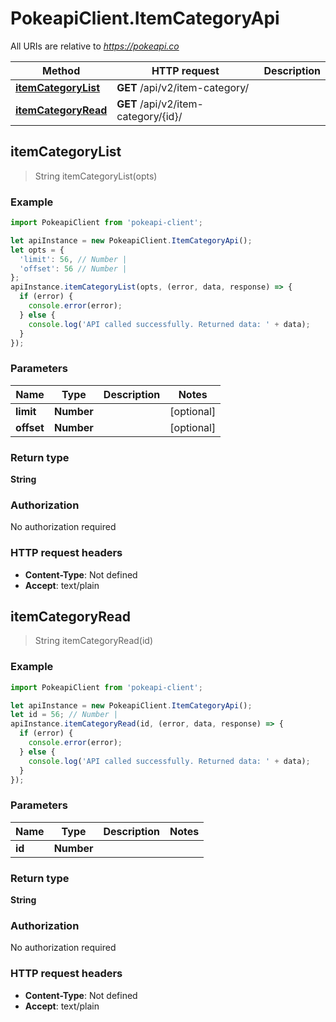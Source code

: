 # PokeapiClient.ItemCategoryApi

All URIs are relative to *https://pokeapi.co*

Method | HTTP request | Description
------------- | ------------- | -------------
[**itemCategoryList**](ItemCategoryApi.md#itemCategoryList) | **GET** /api/v2/item-category/ | 
[**itemCategoryRead**](ItemCategoryApi.md#itemCategoryRead) | **GET** /api/v2/item-category/{id}/ | 



## itemCategoryList

> String itemCategoryList(opts)



### Example

```javascript
import PokeapiClient from 'pokeapi-client';

let apiInstance = new PokeapiClient.ItemCategoryApi();
let opts = {
  'limit': 56, // Number | 
  'offset': 56 // Number | 
};
apiInstance.itemCategoryList(opts, (error, data, response) => {
  if (error) {
    console.error(error);
  } else {
    console.log('API called successfully. Returned data: ' + data);
  }
});
```

### Parameters


Name | Type | Description  | Notes
------------- | ------------- | ------------- | -------------
 **limit** | **Number**|  | [optional] 
 **offset** | **Number**|  | [optional] 

### Return type

**String**

### Authorization

No authorization required

### HTTP request headers

- **Content-Type**: Not defined
- **Accept**: text/plain


## itemCategoryRead

> String itemCategoryRead(id)



### Example

```javascript
import PokeapiClient from 'pokeapi-client';

let apiInstance = new PokeapiClient.ItemCategoryApi();
let id = 56; // Number | 
apiInstance.itemCategoryRead(id, (error, data, response) => {
  if (error) {
    console.error(error);
  } else {
    console.log('API called successfully. Returned data: ' + data);
  }
});
```

### Parameters


Name | Type | Description  | Notes
------------- | ------------- | ------------- | -------------
 **id** | **Number**|  | 

### Return type

**String**

### Authorization

No authorization required

### HTTP request headers

- **Content-Type**: Not defined
- **Accept**: text/plain

